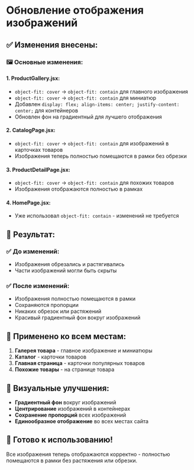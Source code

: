 # Обновление отображения изображений

## ✅ Изменения внесены:

### 🖼️ **Основные изменения:**

#### **1. ProductGallery.jsx:**
- `object-fit: cover` → `object-fit: contain` для главного изображения
- `object-fit: cover` → `object-fit: contain` для миниатюр
- Добавлен `display: flex; align-items: center; justify-content: center;` для контейнеров
- Обновлен фон на градиентный для лучшего отображения

#### **2. CatalogPage.jsx:**
- `object-fit: cover` → `object-fit: contain` для изображений в карточках товаров
- Изображения теперь полностью помещаются в рамки без обрезки

#### **3. ProductDetailPage.jsx:**
- `object-fit: cover` → `object-fit: contain` для похожих товаров
- Изображения отображаются полностью в рамках

#### **4. HomePage.jsx:**
- Уже использовал `object-fit: contain` - изменений не требуется

## 🎯 **Результат:**

### ✅ **До изменений:**
- Изображения обрезались и растягивались
- Части изображений могли быть скрыты

### ✅ **После изменений:**
- Изображения полностью помещаются в рамки
- Сохраняются пропорции
- Никаких обрезок или растяжений
- Красивый градиентный фон вокруг изображений

## 📱 **Применено ко всем местам:**

1. **Галерея товара** - главное изображение и миниатюры
2. **Каталог** - карточки товаров
3. **Главная страница** - карточки популярных товаров
4. **Похожие товары** - на странице товара

## 🎨 **Визуальные улучшения:**

- **Градиентный фон** вокруг изображений
- **Центрирование** изображений в контейнерах
- **Сохранение пропорций** всех изображений
- **Единообразное отображение** во всех местах сайта

## 🚀 **Готово к использованию!**

Все изображения теперь отображаются корректно - полностью помещаются в рамки без растяжения или обрезки. 